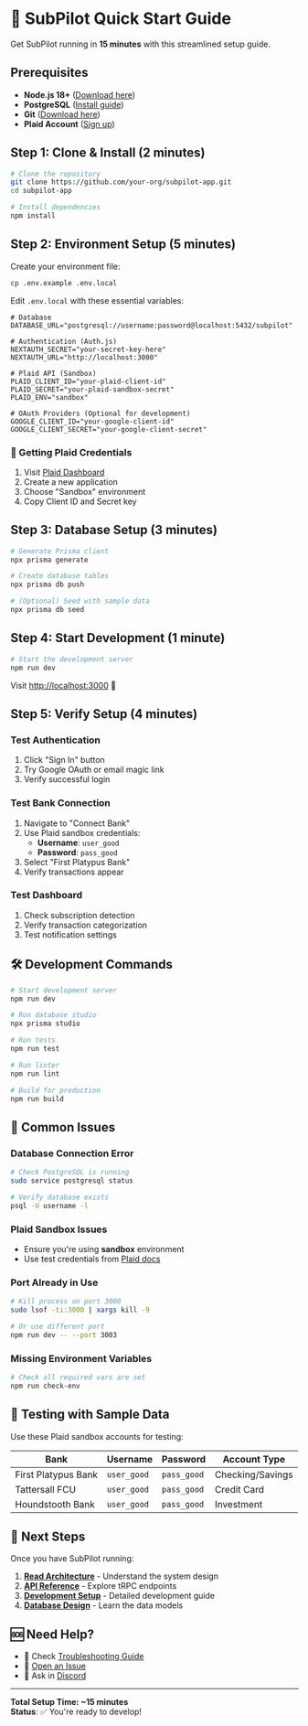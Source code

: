 # 🚀 SubPilot Quick Start Guide

Get SubPilot running in **15 minutes** with this streamlined setup guide.

## Prerequisites

- **Node.js 18+** ([Download here](https://nodejs.org/))
- **PostgreSQL** ([Install guide](https://www.postgresql.org/download/))
- **Git** ([Download here](https://git-scm.com/))
- **Plaid Account** ([Sign up](https://dashboard.plaid.com/signup))

## Step 1: Clone & Install (2 minutes)

```bash
# Clone the repository
git clone https://github.com/your-org/subpilot-app.git
cd subpilot-app

# Install dependencies
npm install
```

## Step 2: Environment Setup (5 minutes)

Create your environment file:
```bash
cp .env.example .env.local
```

Edit `.env.local` with these essential variables:

```env
# Database
DATABASE_URL="postgresql://username:password@localhost:5432/subpilot"

# Authentication (Auth.js)
NEXTAUTH_SECRET="your-secret-key-here"
NEXTAUTH_URL="http://localhost:3000"

# Plaid API (Sandbox)
PLAID_CLIENT_ID="your-plaid-client-id"
PLAID_SECRET="your-plaid-sandbox-secret"
PLAID_ENV="sandbox"

# OAuth Providers (Optional for development)
GOOGLE_CLIENT_ID="your-google-client-id"
GOOGLE_CLIENT_SECRET="your-google-client-secret"
```

### 🔑 Getting Plaid Credentials

1. Visit [Plaid Dashboard](https://dashboard.plaid.com/)
2. Create a new application
3. Choose "Sandbox" environment
4. Copy Client ID and Secret key

## Step 3: Database Setup (3 minutes)

```bash
# Generate Prisma client
npx prisma generate

# Create database tables
npx prisma db push

# (Optional) Seed with sample data
npx prisma db seed
```

## Step 4: Start Development (1 minute)

```bash
# Start the development server
npm run dev
```

Visit [http://localhost:3000](http://localhost:3000) 🎉

## Step 5: Verify Setup (4 minutes)

### Test Authentication
1. Click "Sign In" button
2. Try Google OAuth or email magic link
3. Verify successful login

### Test Bank Connection
1. Navigate to "Connect Bank" 
2. Use Plaid sandbox credentials:
   - **Username**: `user_good`
   - **Password**: `pass_good`
3. Select "First Platypus Bank"
4. Verify transactions appear

### Test Dashboard
1. Check subscription detection
2. Verify transaction categorization
3. Test notification settings

## 🛠️ Development Commands

```bash
# Start development server
npm run dev

# Run database studio
npx prisma studio

# Run tests
npm run test

# Run linter
npm run lint

# Build for production
npm run build
```

## 🐛 Common Issues

### Database Connection Error
```bash
# Check PostgreSQL is running
sudo service postgresql status

# Verify database exists
psql -U username -l
```

### Plaid Sandbox Issues
- Ensure you're using **sandbox** environment
- Use test credentials from [Plaid docs](https://plaid.com/docs/sandbox/test-credentials/)

### Port Already in Use
```bash
# Kill process on port 3000
sudo lsof -ti:3000 | xargs kill -9

# Or use different port
npm run dev -- --port 3003
```

### Missing Environment Variables
```bash
# Check all required vars are set
npm run check-env
```

## 📱 Testing with Sample Data

Use these Plaid sandbox accounts for testing:

| Bank | Username | Password | Account Type |
|------|----------|----------|--------------|
| First Platypus Bank | `user_good` | `pass_good` | Checking/Savings |
| Tattersall FCU | `user_good` | `pass_good` | Credit Card |
| Houndstooth Bank | `user_good` | `pass_good` | Investment |

## 🎯 Next Steps

Once you have SubPilot running:

1. **[Read Architecture](./ARCHITECTURE.md)** - Understand the system design
2. **[API Reference](./API_REFERENCE.md)** - Explore tRPC endpoints
3. **[Development Setup](./DEVELOPMENT_SETUP.md)** - Detailed development guide
4. **[Database Design](./DATABASE_DESIGN.md)** - Learn the data models

## 🆘 Need Help?

- 📖 Check [Troubleshooting Guide](./TROUBLESHOOTING.md)
- 🐛 [Open an Issue](https://github.com/your-org/subpilot-app/issues)
- 💬 Ask in [Discord](https://discord.gg/subpilot)

---

**Total Setup Time: ~15 minutes**  
**Status**: ✅ You're ready to develop!